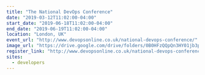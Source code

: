 ```yaml
---
title: "The National DevOps Conference"
date: "2019-03-12T11:02:00-04:00"
start_date: "2019-06-18T11:02:00-04:00"
end_date: "2019-06-19T11:02:00-04:00"
location: "London, UK"
event_url: "http://www.devopsonline.co.uk/national-devops-conference/"
image_url: "https://drive.google.com/drive/folders/0B0HFzQQpQn3HY01jb3poWFJTQXc"
register_link: "http://www.devopsonline.co.uk/national-devops-conference/register/"
sites:
  - developers
---
```

